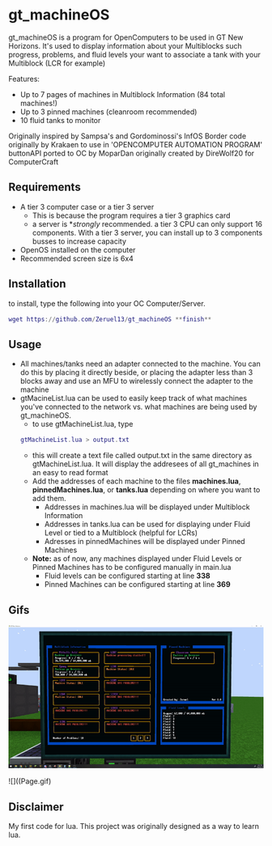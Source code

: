 # gt_machineOS
gt_machineOS is a program for OpenComputers to be used in GT New Horizons. It's used to display information about your Multiblocks such progress, problems, and fluid levels your want to associate a tank with your Multiblock (LCR for example)

Features:
- Up to 7 pages of machines in Multiblock Information (84 total machines!)
- Up to 3 pinned machines (cleanroom recommended)
- 10 fluid tanks to monitor

Originally inspired by Sampsa's and Gordominossi's InfOS
Border code originally by Krakaen to use in 'OPENCOMPUTER AUTOMATION PROGRAM'
buttonAPI ported to OC by MoparDan originally created by DireWolf20 for ComputerCraft

## Requirements
- A tier 3 computer case or a tier 3 server
    - This is because the program requires a tier 3 graphics card
    - a server is **strongly* recommended. a tier 3 CPU can only support 16 components. With a tier 3 server, you can install up to 3 components busses to increase      capacity
- OpenOS installed on the computer
- Recommended screen size is 6x4

## Installation
 to install, type the following into your OC Computer/Server. 

```lua
wget https://github.com/Zeruel13/gt_machineOS **finish**
```

## Usage
- All machines/tanks need an adapter connected to the machine. You can do this by placing it directly beside, or placing the adapter less than 3 blocks away and use an MFU to wirelessly connect the adapter to the machine
- gtMacineList.lua can be used to easily keep track of what machines you've connected to the network vs. what machines are being used by gt_machineOS. 
    - to use gtMachineList.lua, type
    ```lua
    gtMachineList.lua > output.txt
    ```
    - this will create a text file called output.txt in the same directory as gtMachineList.lua. It will display the addresees of all gt_machines in an easy to read format 
    - Add the addresses of each machine to the files **machines.lua**, **pinnedMachines.lua**, or **tanks.lua** depending on where you want to add them. 
        - Addresses in machines.lua will be displayed under Multiblock Information
        - Addresses in tanks.lua can be used for displaying under Fluid Level or tied to a Multiblock (helpful for LCRs)
        - Adresses in pinnedMachines will be displayed under Pinned Machines
   - **Note:** as of now, any machines displayed under Fluid Levels or Pinned Machines has to be configured manually in main.lua
        - Fluid levels can be configured starting at line **338**
        - Pinned Machines can be configured starting at line **369**


## Gifs
![](Display.gif)

![]((Page.gif)

## Disclaimer
My first code for lua. This project was originally designed as a way to learn lua. 

